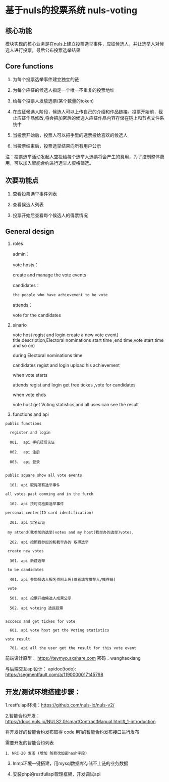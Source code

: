 # 基于nuls的投票系统 nuls-voting

## 核心功能
模块实现的核心业务是在nuls上建立投票选举事件，应征候选人，并让选举人对候选人进行投票，最后公布投票选举结果

## Core functions

 1. 为每个投票选举事件建立独立的链
 
 2. 为每个应征的候选人指定一个唯一不重复的投票地址
 
 3. 给每个投票人发放选票(某个数量的token)
 
 4. 在应征候选人阶段，候选人可以上传自己的介绍和作品链接。投票开始前，截止应征作品修改,将会把加密后的候选人应征作品内容存储在链上和节点文件系统中
 
 5. 当投票开始后，投票人可以把手里的选票投给喜欢的候选人
 
 6. 当投票结束后，投票选举结果向所有用户公示
 
 注：投票选举活动发起人空投给每个选举人选票将会产生的费用，为了控制整体费用，可以加入智能合约进行选举人资格筛选。

 
## 次要功能点

 1. 查看投票选举事件列表
 
 2. 查看候选人列表
 
 3. 投票开始后查看每个候选人的得票情况
 
## General design
  1. roles
  
     admin：
     
     vote hosts：
     
        create and manage the vote events
        
     candidates：
     
         the people who have achievement to be vote
         
     attends：
     
        vote for the candidates
        
        
  2. sinario
     
     vote host regist and login create a new vote event( title,description,Electoral nominations start time ,end time,vote start time and so on)
     
     during Electoral nominations time
     
     candidates  regist and login upload his achievement
     
     when vote starts
     
     attends  regist and login get free tickes ,vote for candidates
     
     when vote ehds
     
     vote host get Voting statistics,and all uses can see the result
     
  3. functions and api
  
    public functions
    
      register and login
      
      001.  api 手机短信认证
      
      002.  api 注册
      
      003.  api 登录
       
       
    public square show all vote events
    
      101. api 取得所有选举事件
     
    all votes past comming and in the furch
    
      102. api 按时间检索选举事件
     
    personal center(ID card identification)
    
      201. api 实名认证
     
     my attend(我参加的选举)votes and my host(我举办的选举)votes.  
     
      202. api 按照我参加的和我举办的 取得选举
     
     create new votes 
     
      301. api 新建选举
     
     to be candidates
     
      401. api 参加候选人报名资料上传(或者填写推荐人/推荐码)
      
     vote 
      
      501. api 投票开始候选人成果公示
      
      502. api voteing 选民投票
        
     
    acccecs and get tickes for vote
      
      601. api vote host get the Voting statistics
    
    vote result
    
      701. api all the user get the result for this vote event
     
 
前端设计原型：
    https://teymyp.axshare.com
    密码：wanghaoxiang

与后端交互api设计：
apidoc(todo): https://segmentfault.com/a/1190000017145798

## 开发/测试环境搭建步骤：

1.restfulapi环境：https://github.com/nuls-io/nuls-v2/

2.智能合约开发：https://docs.nuls.io/NULS2.0/smartContractManual.html#_1-introduction

  将开发好的智能合约发布取得 code 用1的智能合约发布接口进行发布
  
  需要开发的智能合约列表
  
    1. NRC-20 发币 (增加 防篡改加密hash字段)


3. lnmp环境一键搭建，用mysql数据库存储不上链的业务数据

4. 安装php的restfullapi管理框架，开发调试api
